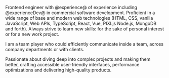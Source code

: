 Frontend engineer with @experience@ of experience including @experienceDev@ in commercial software development. Proficient in a wide range of base and modern web technologies (HTML, CSS, vanilla JavaScript, Web APIs, TypeScript, React, Vue, PIXI.js Node.js, MongoDB and forth). Always strive to learn new skills: for the sake of personal interest or for a new work project.

I am a team player who could efficiently communicate inside a team, across company departments or with clients.

Passionate about diving deep into complex projects and making them better, crafting accessible user-friendly interfaces, performance optimizations and delivering high-quality products.
